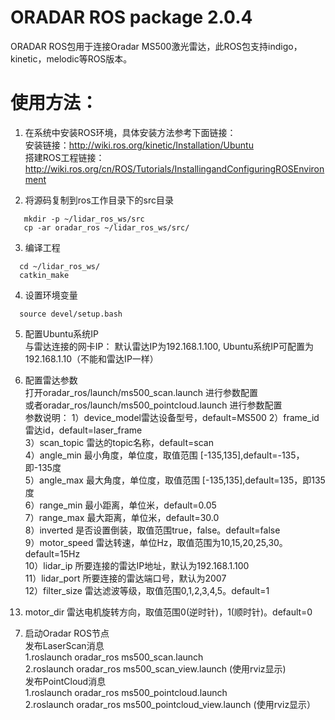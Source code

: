 # ORADAR ROS package 2.0.4
ORADAR ROS包用于连接Oradar MS500激光雷达，此ROS包支持indigo，kinetic，melodic等ROS版本。

# 使用方法： 
1. 在系统中安装ROS环境，具体安装方法参考下面链接：  
    安装链接：http://wiki.ros.org/kinetic/Installation/Ubuntu  
    搭建ROS工程链接：http://wiki.ros.org/cn/ROS/Tutorials/InstallingandConfiguringROSEnvironment  
  
2. 将源码复制到ros工作目录下的src目录
```
   mkdir -p ~/lidar_ros_ws/src  
   cp -ar oradar_ros ~/lidar_ros_ws/src/
```

3. 编译工程
```  
  cd ~/lidar_ros_ws/
  catkin_make
```
4. 设置环境变量
```
  source devel/setup.bash
```

5. 配置Ubuntu系统IP  
    与雷达连接的网卡IP： 默认雷达IP为192.168.1.100, Ubuntu系统IP可配置为192.168.1.10（不能和雷达IP一样）
  
6. 配置雷达参数  
    打开oradar_ros/launch/ms500_scan.launch 进行参数配置  
    或者oradar_ros/launch/ms500_pointcloud.launch 进行参数配置  
    参数说明：
    1）device_model雷达设备型号，default=MS500
    2）frame_id 雷达id，default=laser_frame  
    3）scan_topic 雷达的topic名称，default=scan  
    4）angle_min 最小角度，单位度，取值范围 [-135,135],default=-135，即-135度  
    5）angle_max 最大角度，单位度，取值范围 [-135,135],default=135，即135度   
    6）range_min 最小距离，单位米，default=0.05   
    7）range_max 最大距离，单位米，default=30.0  
    8）inverted 是否设置倒装，取值范围true，false。default=false  
    9）motor_speed 雷达转速，单位Hz，取值范围为10,15,20,25,30。default=15Hz  
    10）lidar_ip 所要连接的雷达IP地址，默认为192.168.1.100  
    11）lidar_port 所要连接的雷达端口号，默认为2007  
    12）filter_size 雷达滤波等级，取值范围0,1,2,3,4,5。default=1
  13) motor_dir 雷达电机旋转方向，取值范围0(逆时针)，1(顺时针)。default=0

7. 启动Oradar ROS节点  
   发布LaserScan消息  
    1.roslaunch oradar_ros ms500_scan.launch  
    2.roslaunch oradar_ros ms500_scan_view.launch (使用rviz显示)  
   发布PointCloud消息   
    1.roslaunch oradar_ros ms500_pointcloud.launch  
    2.roslaunch oradar_ros ms500_pointcloud_view.launch (使用rviz显示） 

